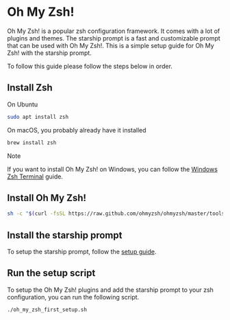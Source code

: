 # Oh My Zsh!

Oh My Zsh! is a popular zsh configuration framework. It comes with a lot of plugins and themes. The starship prompt is a fast and customizable prompt that can be used with Oh My Zsh!. This is a simple setup guide for Oh My Zsh! with the starship prompt.

To follow this guide please follow the steps below in order.

## Install Zsh

On Ubuntu

```bash
sudo apt install zsh
```

On macOS, you probably already have it installed

```bash
brew install zsh
```

> [!NOTE]
> If you want to install Oh My Zsh! on Windows, you can follow the [Windows Zsh Terminal](./on_windows/windows_zsh_terminal.md) guide.

## Install Oh My Zsh!

```bash
sh -c "$(curl -fsSL https://raw.github.com/ohmyzsh/ohmyzsh/master/tools/install.sh)"
```

## Install the starship prompt

To setup the starship prompt, follow the [setup guide](../starship/starship.md).

## Run the setup script

To setup the Oh My Zsh! plugins and add the starship prompt to your zsh configuration, you can run the following script.

```bash
./oh_my_zsh_first_setup.sh
```
